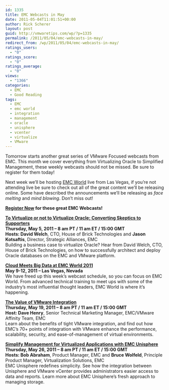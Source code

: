 ```yaml
---
id: 1335
title: EMC Webcasts in May
date: 2011-05-04T11:01:51+00:00
author: Rick Scherer
layout: post
guid: http://vmwaretips.com/wp/?p=1335
permalink: /2011/05/04/emc-webcasts-in-may/
redirect_from: /wp/2011/05/04/emc-webcasts-in-may/
ratings_users:
  - "0"
ratings_score:
  - "0"
ratings_average:
  - "0"
views:
  - "1366"
categories:
  - EMC
  - Good Reading
tags:
  - EMC
  - emc world
  - integration
  - management
  - oracle
  - unisphere
  - vcenter
  - virtualize
  - VMware
---
```

Tomorrow starts another great series of VMware Focused webcasts from EMC. This month we cover everything from Virtualizing Oracle to Simplified Management, these weekly webcasts should not be missed. Be sure to register for them today!

Next week we&#8217;ll be hosting <a href="http://www.emcworld.com/?cid=ew11_blogs" target="_blank">EMC World</a> live from Las Vegas, if you&#8217;re not attending live be sure to check out all of the great content we&#8217;ll be releasing online. Some have described the announcements we&#8217;ll be releasing as _face melting_ and _mind blowing_. Don&#8217;t miss out!

**<a href="http://info.emc.com/mk/get/DBM10958-18715_raf_lp?reg_src=WEB_Blog_VMwareTips" target="_blank">Register Now</a> for these great EMC Webcasts!**

<p class="MsoNormal">
  <strong><span><span><a href="http://info.emc.com/mk/get/DBM10958-18715_raf_lp?reg_src=WEB_Blog_VMwareTips" target="_blank">To Virtualize or not to Virtualize Oracle; Converting Skeptics to Supporters<br /> </a></span></span></strong><strong><span>Thursday, May 5, 2011 &#8211; 8 am PT / 11 am ET / 15:00 GMT<br /> </span></strong><strong><span>Hosts: </span></strong><strong><span>David Welch</span></strong><span>, CTO, House of Brick Technologies and <strong><span>Jason Kotsaftis</span></strong>, Director, Strategic Alliances, EMC<br /> </span>Building a business case to virtualize Oracle? Hear from David Welch, CTO, House of Brick Technologies, on how to successfully architect and deploy Oracle databases on the EMC and VMware platform.
</p>

<p class="MsoNormal">
  <strong><span><a href="http://info.emc.com/mk/get/DBM10958-18715_raf_lp?reg_src=WEB_Blog_VMwareTips" target="_blank"><span>Cloud Meets Big Data at EMC World 2011</span></a></span></strong><span><br /> </span><strong><span>May 9-12, 2011 &#8211; Las Vegas, Nevada</span></strong><span><br /> We have freed up this week&#8217;s webcast schedule, so you can focus on EMC World. From advanced technical training to meet ups with some of the industry&#8217;s most influential thought leaders, EMC World is where it&#8217;s happening.</span>
</p>

<p class="MsoNormal">
  <strong><span><span><a href="http://info.emc.com/mk/get/DBM10958-18715_raf_lp?reg_src=WEB_Blog_VMwareTips" target="_blank">The Value of VMware Integration<br /> </a></span></span></strong><strong><span>Thursday, May 19, 2011 &#8211; 8 am PT / 11 am ET / 15:00 GMT<br /> </span></strong><strong><span>Host: </span></strong><strong><span>Dave Henry</span></strong><span>, Senior Technical Marketing Manager, EMC/VMware Affinity Team, EMC<br /> </span>Learn about the benefits of tight VMware integration, and find out how EMC&#8217;s 70+ points of integration with VMware enhance the performance, scalability, security, and ease-of-management of virtual environments.
</p>

<p class="MsoNormal">
  <strong><span><span><a href="http://info.emc.com/mk/get/DBM10958-18715_raf_lp?reg_src=WEB_Blog_VMwareTips" target="_blank">Simplify Management for Virtualized Applications with EMC Unisphere<br /> </a></span></span></strong><strong><span>Thursday, May 26, 2011 &#8211; 8 am PT / 11 am ET / 15:00 GMT<br /> </span></strong><strong><span>Hosts: </span></strong><strong><span>Bob Abraham</span></strong><span>, Product Manager, EMC and <strong><span>Bruce Wolfeld</span></strong>, Principle Product Manager, Virtualization Solutions, EMC<br /> </span>EMC Unisphere redefines simplicity. See how the integration between Unisphere and VMware vCenter provides administrators easier access to data and reports. Learn more about EMC Unisphere&#8217;s fresh approach to managing storage.
</p>